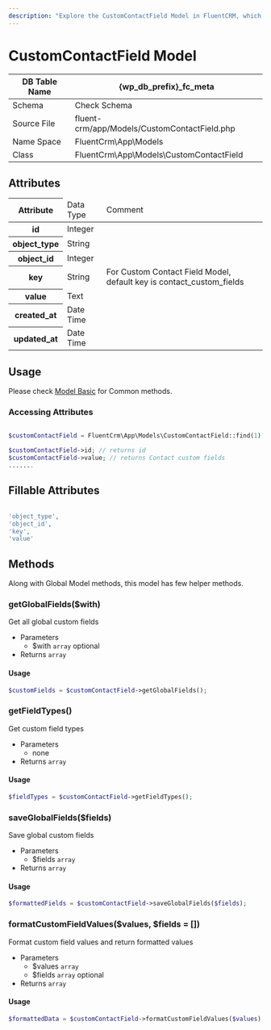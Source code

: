 ```yaml
---
description: "Explore the CustomContactField Model in FluentCRM, which allows you to create and manage personalized fields for your contacts."
---
```


# CustomContactField Model

| DB Table Name | {wp_db_prefix}_fc_meta                                   |
|---------------|--------------------------------------------------------------------------|
| Schema        | <a :href="$withBase('/database/#fc-subscribers-table')">Check Schema</a> |
| Source File   | fluent-crm/app/Models/CustomContactField.php                                       |
| Name Space    | FluentCrm\App\Models                                                     |
| Class         | FluentCrm\App\Models\CustomContactField                                            |

## Attributes
<table class="nowrap">
   <thead>
      <tr>
         <th>Attribute</th>
         <td>Data Type</td>
         <td>Comment</td>
      </tr>
   </thead>
   <tbody>
      <tr>
         <th>id</th>
         <td>Integer</td>
         <td></td>
      </tr>
      <tr>
         <th>object_type</th>
         <td>String</td>
         <td></td>
      </tr>
      <tr>
         <th>object_id</th>
         <td>Integer</td>
         <td></td>
      </tr>
      <tr>
         <th>key</th>
         <td>String</td>
         <td>For Custom Contact Field Model, default key is contact_custom_fields</td>
      </tr>
      <tr>
         <th>value</th>
         <td>Text</td>
         <td></td>
      </tr>
      <tr>
         <th>created_at</th>
         <td>Date Time</td>
         <td></td>
      </tr>
      <tr>
         <th>updated_at</th>
         <td>Date Time</td>
         <td></td>
      </tr>
   </tbody>
</table>

## Usage
Please check <a href="/database/models/">Model Basic</a> for Common methods.


### Accessing Attributes

```php 

$customContactField = FluentCrm\App\Models\CustomContactField::find(1);

$customContactField->id; // returns id
$customContactField->value; // returns Contact custom fields
.......
```


## Fillable Attributes

```php

'object_type',
'object_id',
'key',
'value'
```


## Methods
Along with Global Model methods, this model has few helper methods.

### getGlobalFields($with)
Get all global custom fields 

- Parameters
  - $with `array` optional
- Returns `array`

#### Usage
```php 
$customFields = $customContactField->getGlobalFields();
```

### getFieldTypes()
Get custom field types

- Parameters
  - none 
- Returns `array`

#### Usage
```php 
$fieldTypes = $customContactField->getFieldTypes();
```

### saveGlobalFields($fields)
Save global custom fields 

- Parameters
  - $fields `array`
- Returns `array`

#### Usage
```php 
$formattedFields = $customContactField->saveGlobalFields($fields);
```

### formatCustomFieldValues($values, $fields = [])
Format custom field values and return formatted values

- Parameters
  - $values `array`
  - $fields `array` optional
- Returns `array`

#### Usage
```php 
$formattedData = $customContactField->formatCustomFieldValues($values);
```